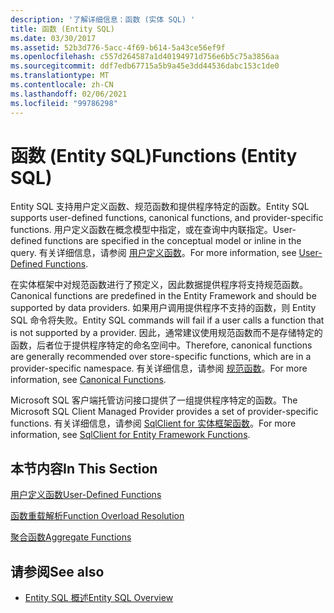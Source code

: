 ```yaml
---
description: '了解详细信息：函数 (实体 SQL) '
title: 函数 (Entity SQL)
ms.date: 03/30/2017
ms.assetid: 52b3d776-5acc-4f69-b614-5a43ce56ef9f
ms.openlocfilehash: c557d264587a1d40194971d756e6b5c75a3856aa
ms.sourcegitcommit: ddf7edb67715a5b9a45e3dd44536dabc153c1de0
ms.translationtype: MT
ms.contentlocale: zh-CN
ms.lasthandoff: 02/06/2021
ms.locfileid: "99786298"
---
```

# <a name="functions-entity-sql"></a><span data-ttu-id="284d6-103">函数 (Entity SQL)</span><span class="sxs-lookup"><span data-stu-id="284d6-103">Functions (Entity SQL)</span></span>

<span data-ttu-id="284d6-104">Entity SQL 支持用户定义函数、规范函数和提供程序特定的函数。</span><span class="sxs-lookup"><span data-stu-id="284d6-104">Entity SQL supports user-defined functions, canonical functions, and provider-specific functions.</span></span> <span data-ttu-id="284d6-105">用户定义函数在概念模型中指定，或在查询中内联指定。</span><span class="sxs-lookup"><span data-stu-id="284d6-105">User-defined functions are specified in the conceptual model or inline in the query.</span></span> <span data-ttu-id="284d6-106">有关详细信息，请参阅 [用户定义函数](user-defined-functions-entity-sql.md)。</span><span class="sxs-lookup"><span data-stu-id="284d6-106">For more information, see [User-Defined Functions](user-defined-functions-entity-sql.md).</span></span>  
  
 <span data-ttu-id="284d6-107">在实体框架中对规范函数进行了预定义，因此数据提供程序将支持规范函数。</span><span class="sxs-lookup"><span data-stu-id="284d6-107">Canonical functions are predefined in the Entity Framework and should be supported by data providers.</span></span> <span data-ttu-id="284d6-108">如果用户调用提供程序不支持的函数，则 Entity SQL 命令将失败。</span><span class="sxs-lookup"><span data-stu-id="284d6-108">Entity SQL commands will fail if a user calls a function that is not supported by a provider.</span></span> <span data-ttu-id="284d6-109">因此，通常建议使用规范函数而不是存储特定的函数，后者位于提供程序特定的命名空间中。</span><span class="sxs-lookup"><span data-stu-id="284d6-109">Therefore, canonical functions are generally recommended over store-specific functions, which are in a provider-specific namespace.</span></span> <span data-ttu-id="284d6-110">有关详细信息，请参阅 [规范函数](canonical-functions.md)。</span><span class="sxs-lookup"><span data-stu-id="284d6-110">For more information, see [Canonical Functions](canonical-functions.md).</span></span>  
  
 <span data-ttu-id="284d6-111">Microsoft SQL 客户端托管访问接口提供了一组提供程序特定的函数。</span><span class="sxs-lookup"><span data-stu-id="284d6-111">The Microsoft SQL Client Managed Provider provides a set of provider-specific functions.</span></span> <span data-ttu-id="284d6-112">有关详细信息，请参阅 [SqlClient for 实体框架函数](../sqlclient-for-ef-functions.md)。</span><span class="sxs-lookup"><span data-stu-id="284d6-112">For more information, see [SqlClient for Entity Framework Functions](../sqlclient-for-ef-functions.md).</span></span>  
  
## <a name="in-this-section"></a><span data-ttu-id="284d6-113">本节内容</span><span class="sxs-lookup"><span data-stu-id="284d6-113">In This Section</span></span>  

 [<span data-ttu-id="284d6-114">用户定义函数</span><span class="sxs-lookup"><span data-stu-id="284d6-114">User-Defined Functions</span></span>](user-defined-functions-entity-sql.md)  
  
 [<span data-ttu-id="284d6-115">函数重载解析</span><span class="sxs-lookup"><span data-stu-id="284d6-115">Function Overload Resolution</span></span>](function-overload-resolution-entity-sql.md)  
  
 [<span data-ttu-id="284d6-116">聚合函数</span><span class="sxs-lookup"><span data-stu-id="284d6-116">Aggregate Functions</span></span>](../aggregate-functions-sqlclient-for-entity-framework.md)  
  
## <a name="see-also"></a><span data-ttu-id="284d6-117">请参阅</span><span class="sxs-lookup"><span data-stu-id="284d6-117">See also</span></span>

- [<span data-ttu-id="284d6-118">Entity SQL 概述</span><span class="sxs-lookup"><span data-stu-id="284d6-118">Entity SQL Overview</span></span>](entity-sql-overview.md)
